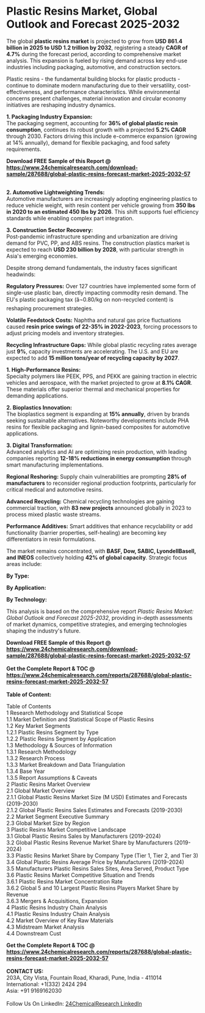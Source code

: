 <h1>Plastic Resins Market, Global Outlook and Forecast 2025-2032</h1><p>The global <strong>plastic resins market</strong> is projected to grow from <strong>USD 861.4 billion in 2025 to USD 1.2 trillion by 2032</strong>, registering a steady <strong>CAGR of 4.7%</strong> during the forecast period, according to comprehensive market analysis. This expansion is fueled by rising demand across key end-use industries including packaging, automotive, and construction sectors.</p><p>Plastic resins - the fundamental building blocks for plastic products - continue to dominate modern manufacturing due to their versatility, cost-effectiveness, and performance characteristics. While environmental concerns present challenges, material innovation and circular economy initiatives are reshaping industry dynamics.</p><p><strong>1. Packaging Industry Expansion:</strong><br>
The packaging segment, accounting for <strong>36% of global plastic resin consumption</strong>, continues its robust growth with a projected <strong>5.2% CAGR</strong> through 2030. Factors driving this include e-commerce expansion (growing at 14% annually), demand for flexible packaging, and food safety requirements.</p><div><b>Download FREE Sample of this Report @ 
            <a href="https://www.24chemicalresearch.com/download-sample/287688/global-plastic-resins-forecast-market-2025-2032-57">
            https://www.24chemicalresearch.com/download-sample/287688/global-plastic-resins-forecast-market-2025-2032-57</a></b></div><br><p><strong>2. Automotive Lightweighting Trends:</strong><br>
Automotive manufacturers are increasingly adopting engineering plastics to reduce vehicle weight, with resin content per vehicle growing from <strong>350 lbs in 2020 to an estimated 450 lbs by 2026</strong>. This shift supports fuel efficiency standards while enabling complex part integration.</p><p><strong>3. Construction Sector Recovery:</strong><br>
Post-pandemic infrastructure spending and urbanization are driving demand for PVC, PP, and ABS resins. The construction plastics market is expected to reach <strong>USD 230 billion by 2028</strong>, with particular strength in Asia's emerging economies.</p><p>Despite strong demand fundamentals, the industry faces significant headwinds:</p><p><strong>Regulatory Pressures:</strong> Over 127 countries have implemented some form of single-use plastic ban, directly impacting commodity resin demand. The EU's plastic packaging tax (â¬0.80/kg on non-recycled content) is reshaping procurement strategies.</p><p><strong>Volatile Feedstock Costs:</strong> Naphtha and natural gas price fluctuations caused <strong>resin price swings of 22-35% in 2022-2023</strong>, forcing processors to adjust pricing models and inventory strategies.</p><p><strong>Recycling Infrastructure Gaps:</strong> While global plastic recycling rates average just <strong>9%</strong>, capacity investments are accelerating. The U.S. and EU are expected to add <strong>15 million tons/year of recycling capacity by 2027</strong>.</p><p><strong>1. High-Performance Resins:</strong><br>
Specialty polymers like PEEK, PPS, and PEKK are gaining traction in electric vehicles and aerospace, with the market projected to grow at <strong>8.1% CAGR</strong>. These materials offer superior thermal and mechanical properties for demanding applications.</p><p><strong>2. Bioplastics Innovation:</strong><br>
The bioplastics segment is expanding at <strong>15% annually</strong>, driven by brands seeking sustainable alternatives. Noteworthy developments include PHA resins for flexible packaging and lignin-based composites for automotive applications.</p><p><strong>3. Digital Transformation:</strong><br>
Advanced analytics and AI are optimizing resin production, with leading companies reporting <strong>12-18% reductions in energy consumption</strong> through smart manufacturing implementations.</p><p><strong>Regional Reshoring:</strong> Supply chain vulnerabilities are prompting <strong>28% of manufacturers</strong> to reconsider regional production footprints, particularly for critical medical and automotive resins.</p><p><strong>Advanced Recycling:</strong> Chemical recycling technologies are gaining commercial traction, with <strong>83 new projects</strong> announced globally in 2023 to process mixed plastic waste streams.</p><p><strong>Performance Additives:</strong> Smart additives that enhance recyclability or add functionality (barrier properties, self-healing) are becoming key differentiators in resin formulations.</p><p>The market remains concentrated, with <strong>BASF, Dow, SABIC, LyondellBasell, and INEOS</strong> collectively holding <strong>42% of global capacity</strong>. Strategic focus areas include:</p><p><strong>By Type:</strong></p><p><strong>By Application:</strong></p><p><strong>By Technology:</strong></p><p>This analysis is based on the comprehensive report <em>Plastic Resins Market: Global Outlook and Forecast 2025-2032</em>, providing in-depth assessments of market dynamics, competitive strategies, and emerging technologies shaping the industry's future.</p><div><b>Download FREE Sample of this Report @ 
            <a href="https://www.24chemicalresearch.com/download-sample/287688/global-plastic-resins-forecast-market-2025-2032-57">
            https://www.24chemicalresearch.com/download-sample/287688/global-plastic-resins-forecast-market-2025-2032-57</a></b></div><br><div><b>Get the Complete Report & TOC @ 
            <a href="https://www.24chemicalresearch.com/reports/287688/global-plastic-resins-forecast-market-2025-2032-57">
            https://www.24chemicalresearch.com/reports/287688/global-plastic-resins-forecast-market-2025-2032-57</a></b></div><br>
            <b>Table of Content:</b><p>Table of Contents<br />
1 Research Methodology and Statistical Scope<br />
1.1 Market Definition and Statistical Scope of Plastic Resins<br />
1.2 Key Market Segments<br />
1.2.1 Plastic Resins Segment by Type<br />
1.2.2 Plastic Resins Segment by Application<br />
1.3 Methodology & Sources of Information<br />
1.3.1 Research Methodology<br />
1.3.2 Research Process<br />
1.3.3 Market Breakdown and Data Triangulation<br />
1.3.4 Base Year<br />
1.3.5 Report Assumptions & Caveats<br />
2 Plastic Resins Market Overview<br />
2.1 Global Market Overview<br />
2.1.1 Global Plastic Resins Market Size (M USD) Estimates and Forecasts (2019-2030)<br />
2.1.2 Global Plastic Resins Sales Estimates and Forecasts (2019-2030)<br />
2.2 Market Segment Executive Summary<br />
2.3 Global Market Size by Region<br />
3 Plastic Resins Market Competitive Landscape<br />
3.1 Global Plastic Resins Sales by Manufacturers (2019-2024)<br />
3.2 Global Plastic Resins Revenue Market Share by Manufacturers (2019-2024)<br />
3.3 Plastic Resins Market Share by Company Type (Tier 1, Tier 2, and Tier 3)<br />
3.4 Global Plastic Resins Average Price by Manufacturers (2019-2024)<br />
3.5 Manufacturers Plastic Resins Sales Sites, Area Served, Product Type<br />
3.6 Plastic Resins Market Competitive Situation and Trends<br />
3.6.1 Plastic Resins Market Concentration Rate<br />
3.6.2 Global 5 and 10 Largest Plastic Resins Players Market Share by Revenue<br />
3.6.3 Mergers & Acquisitions, Expansion<br />
4 Plastic Resins Industry Chain Analysis<br />
4.1 Plastic Resins Industry Chain Analysis<br />
4.2 Market Overview of Key Raw Materials<br />
4.3 Midstream Market Analysis<br />
4.4 Downstream Cust</p><div><b>Get the Complete Report & TOC @ 
            <a href="https://www.24chemicalresearch.com/reports/287688/global-plastic-resins-forecast-market-2025-2032-57">
            https://www.24chemicalresearch.com/reports/287688/global-plastic-resins-forecast-market-2025-2032-57</a></b></div><br><b>CONTACT US:</b><br>
            203A, City Vista, Fountain Road, Kharadi, Pune, India - 411014<br>
            International: +1(332) 2424 294<br>
            Asia: +91 9169162030 <br><br>
            Follow Us On LinkedIn: <a href="https://www.linkedin.com/company/24chemicalresearch/">24ChemicalResearch LinkedIn</a>